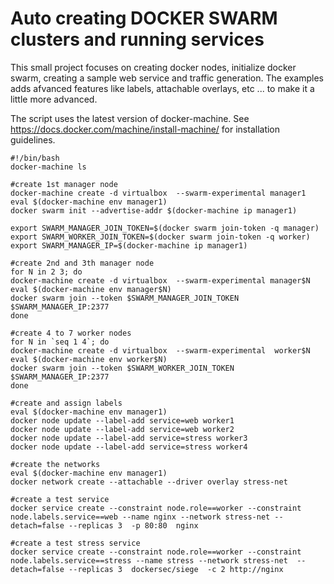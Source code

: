 # Auto creating DOCKER SWARM clusters and running services

This small project focuses on creating docker nodes, initialize docker swarm, creating a sample web service and traffic generation. The examples adds afvanced features like labels, attachable overlays, etc ... to make it a little more advanced.

The script uses the latest version of docker-machine.
See https://docs.docker.com/machine/install-machine/ for installation guidelines.


```
#!/bin/bash
docker-machine ls

#create 1st manager node
docker-machine create -d virtualbox  --swarm-experimental manager1
eval $(docker-machine env manager1)
docker swarm init --advertise-addr $(docker-machine ip manager1)

export SWARM_MANAGER_JOIN_TOKEN=$(docker swarm join-token -q manager)
export SWARM_WORKER_JOIN_TOKEN=$(docker swarm join-token -q worker)
export SWARM_MANAGER_IP=$(docker-machine ip manager1)

#create 2nd and 3th manager node
for N in 2 3; do
docker-machine create -d virtualbox  --swarm-experimental manager$N
eval $(docker-machine env manager$N)
docker swarm join --token $SWARM_MANAGER_JOIN_TOKEN $SWARM_MANAGER_IP:2377
done

#create 4 to 7 worker nodes
for N in `seq 1 4`; do
docker-machine create -d virtualbox  --swarm-experimental  worker$N
eval $(docker-machine env worker$N)
docker swarm join --token $SWARM_WORKER_JOIN_TOKEN $SWARM_MANAGER_IP:2377
done

#create and assign labels
eval $(docker-machine env manager1)
docker node update --label-add service=web worker1
docker node update --label-add service=web worker2
docker node update --label-add service=stress worker3
docker node update --label-add service=stress worker4

#create the networks
eval $(docker-machine env manager1)
docker network create --attachable --driver overlay stress-net

#create a test service
docker service create --constraint node.role==worker --constraint node.labels.service==web --name nginx --network stress-net --detach=false --replicas 3  -p 80:80  nginx

#create a test stress service
docker service create --constraint node.role==worker --constraint node.labels.service==stress --name stress --network stress-net  --detach=false --replicas 3  dockersec/siege  -c 2 http://nginx

```

